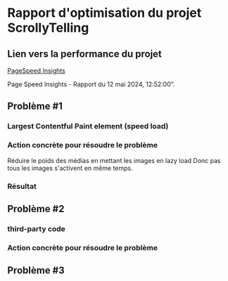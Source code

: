 # Rapport d'optimisation du projet ScrollyTelling

## Lien vers la performance du projet

[PageSpeed Insights](https://pagespeed.web.dev/analysis/https-kristy-tim-momo-com/lgzezwrr2i?form_factor=desktop)

Page Speed Insights - Rapport du 12 mai 2024, 12:52:00”.

## Problème #1

### Largest Contentful Paint element (speed load)

### Action concrète pour résoudre le problème

Réduire le poids des médias en mettant les images en lazy load
Donc pas tous les images s'activent en même temps.

### Résultat

## Problème #2

### third-party code

### Action concrète pour résoudre le problème

## Problème #3
